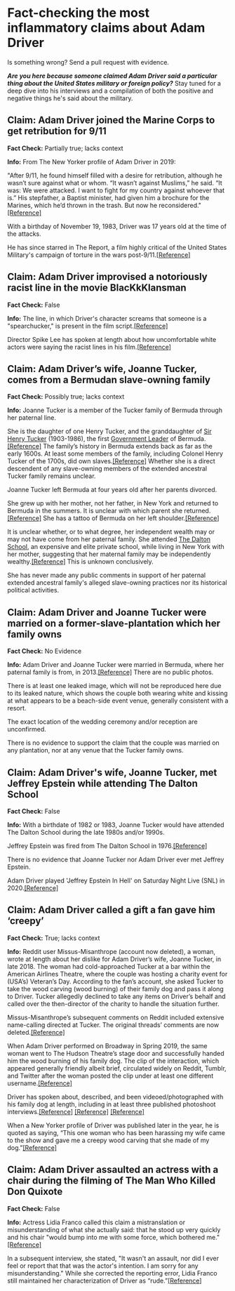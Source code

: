 # Fact-checking the most inflammatory claims about Adam Driver 

Is something wrong? Send a pull request with evidence. 

***Are you here because someone claimed Adam Driver said a particular thing about the United States military or foreign policy?*** Stay tuned for a deep dive into his interviews and a compilation of both the positive and negative things he's said about the military. 

## Claim: Adam Driver joined the Marine Corps to get retribution for 9/11

**Fact Check:** Partially true; lacks context 

**Info:** 
From The New Yorker profile of Adam Driver in 2019:

"After 9/11, he found himself filled with a desire for retribution, although he wasn’t sure against what or whom. “It wasn’t against Muslims,” he said. “It was: We were attacked. I want to fight for my country against whoever that is.” His stepfather, a Baptist minister, had given him a brochure for the Marines, which he’d thrown in the trash. But now he reconsidered."[[Reference]](https://www.newyorker.com/magazine/2019/10/28/adam-driver-the-original-man)

With a birthday of November 19, 1983, Driver was 17 years old at the time of the attacks. 

He has since starred in The Report, a film highly critical of the United States Military's campaign of torture in the wars post-9/11.[[Reference]](https://www.bbc.com/news/av/entertainment-arts-49826297)

## Claim: Adam Driver improvised a notoriously racist line in the movie BlacKkKlansman 

**Fact Check:** False

**Info:**
The line, in which Driver's character screams that someone is a "spearchucker," is present in the film script.[[Reference]](https://thescriptlab.com/wp-content/uploads/scripts/BlackKKlansman.pdf)

Director Spike Lee has spoken at length about how uncomfortable white actors were saying the racist lines in his film.[[Reference]](https://www.nzherald.co.nz/entertainment/spike-lee-blackkklansmans-white-actors-had-problems-saying-the-n-word/MS3PPMECS72JBG7FFUNIE3VQYU/) 

## Claim: Adam Driver’s wife, Joanne Tucker, comes from a Bermudan slave-owning family

**Fact Check:** Possibly true; lacks context

**Info:** Joanne Tucker is a member of the Tucker family of Bermuda through her paternal line.

She is the daughter of one Henry Tucker, and the granddaughter of [Sir Henry Tucker](https://en.wikipedia.org/wiki/Henry_Tucker_(Bermudian_politician)) (1903-1986), the first [Government Leader](https://en.wikipedia.org/wiki/List_of_premiers_of_Bermuda) of Bermuda.[[Reference]](https://www.royalgazette.com/other/lifestyle/article/20190313/actress-tucker-talks-about-being-on-camera/) The family’s history in Bermuda extends back as far as the early 1600s. At least some members of the family, including Colonel Henry Tucker of the 1700s, did own slaves.[[Reference]](https://freepages.rootsweb.com/~ocarroll/genealogy/tuckerresources.html) Whether she is a direct descendent of any slave-owning members of the extended ancestral Tucker family remains unclear.

Joanne Tucker left Bermuda at four years old after her parents divorced. 

She grew up with her mother, not her father, in New York and returned to Bermuda in the summers. It is unclear with which parent she returned.[[Reference]](https://www.royalgazette.com/other/lifestyle/article/20190313/actress-tucker-talks-about-being-on-camera/) She has a tattoo of Bermuda on her left shoulder.[[Reference]](https://creeto.com/wp-content/uploads/Joanne-Tucker-back-tattoo-e1591948559806.jpg)

It is unclear whether, or to what degree, her independent wealth may or may not have come from her paternal family. She attended [The Dalton School](https://en.wikipedia.org/wiki/Dalton_School), an expensive and elite private school, while living in New York with her mother, suggesting that her maternal family may be independently wealthy.[[Reference]](https://www.royalgazette.com/other/lifestyle/article/20190313/actress-tucker-talks-about-being-on-camera/) This is unknown conclusively.

She has never made any public comments in support of her paternal extended ancestral family's alleged slave-owning practices nor its historical political activities.

## Claim: Adam Driver and Joanne Tucker were married on a former-slave-plantation which her family owns

**Fact Check:** No Evidence

**Info:** Adam Driver and Joanne Tucker were married in Bermuda, where her paternal family is from, in 2013.[[Reference]](https://www.harpersbazaar.com/celebrity/latest/a30833262/adam-driver-joanne-tucker-relationship-timeline/) There are no public photos. 

There is at least one leaked image, which will not be reproduced here due to its leaked nature, which shows the couple both wearing white and kissing at what appears to be a beach-side event venue, generally consistent with a resort. 

The exact location of the wedding ceremony and/or reception are unconfirmed. 

There is no evidence to support the claim that the couple was married on any plantation, nor at any venue that the Tucker family owns. 

## Claim: Adam Driver's wife, Joanne Tucker, met Jeffrey Epstein while attending The Dalton School

**Fact Check:** False

**Info:** With a birthdate of 1982 or 1983, Joanne Tucker would have attended The Dalton School during the late 1980s and/or 1990s. 

Jeffrey Epstein was fired from The Dalton School in 1976.[[Reference]](https://www.nytimes.com/2019/07/12/nyregion/jeffrey-epstein-dalton-teacher.html)

There is no evidence that Joanne Tucker nor Adam Driver ever met Jeffrey Epstein. 

Adam Driver played 'Jeffrey Epstein In Hell' on Saturday Night Live (SNL) in 2020.[[Reference]](https://variety.com/2020/tv/news/saturday-night-live-adam-driver-jeffrey-epstein-jon-lovitz-alan-dershowitz-hell-first-show-2020-watch-1203480476/)

## Claim: Adam Driver called a gift a fan gave him ‘creepy’

**Fact Check:** True; lacks context

**Info:** Reddit user Missus-Misanthrope (account now deleted), a woman, wrote at length about her dislike for Adam Driver’s wife, Joanne Tucker, in late 2018. The woman had cold-approached Tucker at a bar within the American Airlines Theatre, where the couple was hosting a charity event for (USA’s) Veteran’s Day. According to the fan’s account, she asked Tucker to take the wood carving (wood burning) of their family dog and pass it along to Driver. Tucker allegedly declined to take any items on Driver’s behalf and called over the then-director of the charity to handle the situation further.

Missus-Misanthrope’s subsequent comments on Reddit included extensive name-calling directed at Tucker. The original threads’ comments are now deleted.[[Reference]](https://www.reddit.com/r/HobbyDrama/comments/ji50tz/adam_driver_standom_adam_driver_makes_fun_of_a/?rdt=35038)

When Adam Driver performed on Broadway in Spring 2019, the same woman went to The Hudson Theatre’s stage door and successfully handed him the wood burning of his family dog. The clip of the interaction, which appeared generally friendly albeit brief, circulated widely on Reddit, Tumblr, and Twitter after the woman posted the clip under at least one different username.[[Reference]](https://i.imgur.com/1IFxkgL.mp4) 

Driver has spoken about, described, and been videoed/photographed with his family dog at length, including in at least three published photoshoot interviews.[[Reference]](https://www.youtube.com/watch?v=zvZZyolTF4g) [[Reference]](https://i.pinimg.com/originals/e3/7a/6a/e37a6a06bb5e1ce5083ea617247b3e13.jpg) [[Reference]](https://www.youtube.com/watch?t=1s&v=R9bhiFRlGZI)

When a New Yorker profile of Driver was published later in the year, he is quoted as saying, “This one woman who has been harassing my wife came to the show and gave me a creepy wood carving that she made of my dog.”[[Reference]](https://www.newyorker.com/magazine/2019/10/28/adam-driver-the-original-man)

## Claim: Adam Driver assaulted an actress with a chair during the filming of The Man Who Killed Don Quixote

**Fact Check:** False

**Info:** Actress Lidia Franco called this claim a mistranslation or misunderstanding of what she actually said: that he stood up very quickly and his chair "would bump into me with some force, which bothered me."[[Reference]](https://radiocomercial.pt/podcasts/era-o-que-faltava/t2/lidia-franco)

In a subsequent interview, she stated, "It wasn't an assault, nor did I ever feel or report that that was the actor's intention. I am sorry for any misunderstanding." While she corrected the reporting error, Lidia Franco still maintained her characterization of Driver as “rude.”[[Reference]](https://toofab.com/2021/02/05/adam-driver-costar-clarifies-he-did-not-attack-her-with-a-chair/)
